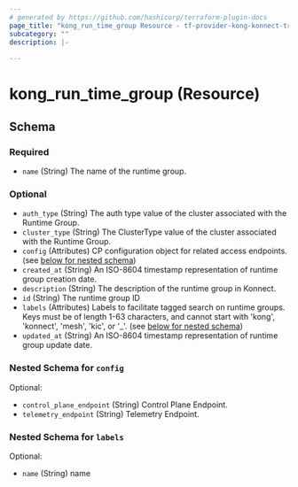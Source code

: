 ```yaml
---
# generated by https://github.com/hashicorp/terraform-plugin-docs
page_title: "kong_run_time_group Resource - tf-provider-kong-konnect-trimmed"
subcategory: ""
description: |-
  
---
```


# kong_run_time_group (Resource)





<!-- schema generated by tfplugindocs -->
## Schema

### Required

- `name` (String) The name of the runtime group.

### Optional

- `auth_type` (String) The auth type value of the cluster associated with the Runtime Group.
- `cluster_type` (String) The ClusterType value of the cluster associated with the Runtime Group.
- `config` (Attributes) CP configuration object for related access endpoints. (see [below for nested schema](#nestedatt--config))
- `created_at` (String) An ISO-8604 timestamp representation of runtime group creation date.
- `description` (String) The description of the runtime group in Konnect.
- `id` (String) The runtime group ID
- `labels` (Attributes) Labels to facilitate tagged search on runtime groups. Keys must be of length 1-63 characters, and cannot start with 'kong', 'konnect', 'mesh', 'kic', or '_'. (see [below for nested schema](#nestedatt--labels))
- `updated_at` (String) An ISO-8604 timestamp representation of runtime group update date.

<a id="nestedatt--config"></a>
### Nested Schema for `config`

Optional:

- `control_plane_endpoint` (String) Control Plane Endpoint.
- `telemetry_endpoint` (String) Telemetry Endpoint.


<a id="nestedatt--labels"></a>
### Nested Schema for `labels`

Optional:

- `name` (String) name
